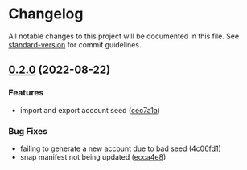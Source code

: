 # Changelog

All notable changes to this project will be documented in this file. See [standard-version](https://github.com/conventional-changelog/standard-version) for commit guidelines.

## [0.2.0](https://github.com/AleoHQ/aleo-wallet-snap/compare/v0.1.0...v0.2.0) (2022-08-22)


### Features

* import and export account seed ([cec7a1a](https://github.com/AleoHQ/aleo-wallet-snap/commit/cec7a1a5372eba9ceb8578230832402a36130a0f))


### Bug Fixes

* failing to generate a new account due to bad seed ([4c06fd1](https://github.com/AleoHQ/aleo-wallet-snap/commit/4c06fd1e9b768361814d69aaff127903af28f6c5))
* snap manifest not being updated ([ecca4e8](https://github.com/AleoHQ/aleo-wallet-snap/commit/ecca4e8cf69500aeb8eba976875f7bd0913b33cc))
